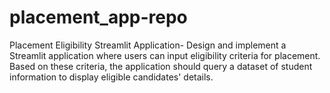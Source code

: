 # placement_app-repo
Placement Eligibility Streamlit Application- Design and implement a Streamlit application where users can input eligibility criteria for placement. Based on these criteria, the application should query a dataset of student information to display eligible candidates' details.

